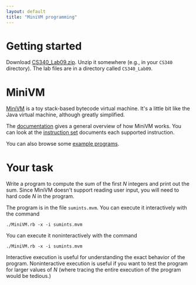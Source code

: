 ```yaml
---
layout: default
title: "MiniVM programming"
---
```


# Getting started

Download [CS340\_Lab09.zip](CS340_Lab09.zip).  Unzip it somewhere (e.g., in your `CS340` directory).  The lab files are in a directory called `CS340_Lab09`.

# MiniVM

[MiniVM](https://github.com/daveho/MiniVM) is a toy stack-based bytecode virtual machine.  It's a little bit like the Java virtual machine, although greatly simplified.

The [documentation](https://github.com/daveho/MiniVM/blob/master/Documentation.md) gives a general overview of how MiniVM works.  You can look at the [instruction set](https://github.com/daveho/MiniVM/blob/master/InstructionSet.md) documents each supported instruction.

You can also browse some [example programs](https://github.com/daveho/MiniVM/tree/master/t).

# Your task

Write a program to compute the sum of the first *N* integers and print out the sum.  Since MiniVM doesn't support reading user input, you will need to hard code *N* in the program.

The program is in the file `sumints.mvm`.  You can execute it interactively with the command

    ./MiniVM.rb -x -i sumints.mvm

You can execute it noninteractively with the command

    ./MiniVM.rb -x -i sumints.mvm

Interactive execution is useful for understanding the exact behavior of the program.  Noninteractive execution is useful if you want to test the program for larger values of *N* (where tracing the entire execution of the program would be tedious.)

